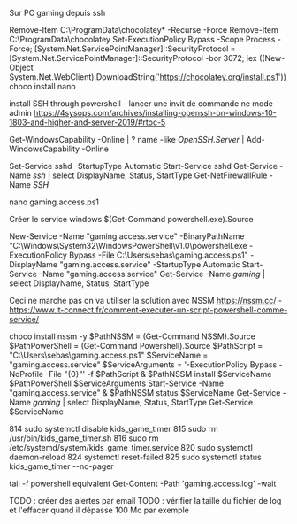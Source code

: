 
Sur PC gaming depuis ssh

Remove-Item C:\ProgramData\chocolatey\* -Recurse -Force
Remove-Item C:\ProgramData\chocolatey
Set-ExecutionPolicy Bypass -Scope Process -Force; [System.Net.ServicePointManager]::SecurityProtocol = [System.Net.ServicePointManager]::SecurityProtocol -bor 3072; iex ((New-Object System.Net.WebClient).DownloadString('https://chocolatey.org/install.ps1'))
choco install nano


install SSH through powershell - lancer une invit de commande ne mode admin
https://4sysops.com/archives/installing-openssh-on-windows-10-1803-and-higher-and-server-2019/#rtoc-5

Get-WindowsCapability -Online | ? name -like *OpenSSH.Server* | Add-WindowsCapability -Online

Set-Service sshd -StartupType Automatic
Start-Service sshd
Get-Service -Name *ssh* | select DisplayName, Status, StartType
Get-NetFirewallRule -Name *SSH*



nano gaming.access.ps1






Créer le service windows
$(Get-Command powershell.exe).Source


New-Service -Name "gaming.access.service" -BinaryPathName "C:\Windows\System32\WindowsPowerShell\v1.0\powershell.exe -ExecutionPolicy Bypass -File C:\Users\sebas\gaming.access.ps1" -DisplayName "gaming.access.service" -StartupType Automatic
Start-Service -Name "gaming.access.service"
Get-Service -Name *gaming* | select DisplayName, Status, StartType






Ceci ne marche pas on va utiliser la solution avec NSSM
https://nssm.cc/ - https://www.it-connect.fr/comment-executer-un-script-powershell-comme-service/

choco install nssm -y
$PathNSSM = (Get-Command NSSM).Source
$PathPowerShell = (Get-Command Powershell).Source
$PathScript = "C:\Users\sebas\gaming.access.ps1"
$ServiceName = "gaming.access.service"
$ServiceArguments = '-ExecutionPolicy Bypass -NoProfile -File "{0}"' -f $PathScript
& $PathNSSM install $ServiceName $PathPowerShell $ServiceArguments
Start-Service -Name "gaming.access.service"
& $PathNSSM status $ServiceName
Get-Service -Name *gaming* | select DisplayName, Status, StartType
Get-Service $ServiceName



  814  sudo systemctl disable kids_game_timer
  815  sudo rm /usr/bin/kids_game_timer.sh
  816  sudo rm /etc/systemd/system/kids_game_timer.service
  820  sudo systemctl daemon-reload
  824  systemctl reset-failed
  825  sudo systemctl status kids_game_timer --no-pager






tail -f powershell equivalent
Get-Content -Path 'gaming.access.log' -wait



TODO : créer des alertes par email
TODO : vérifier la taille du fichier de log et l'effacer quand il dépasse 100 Mo par exemple



